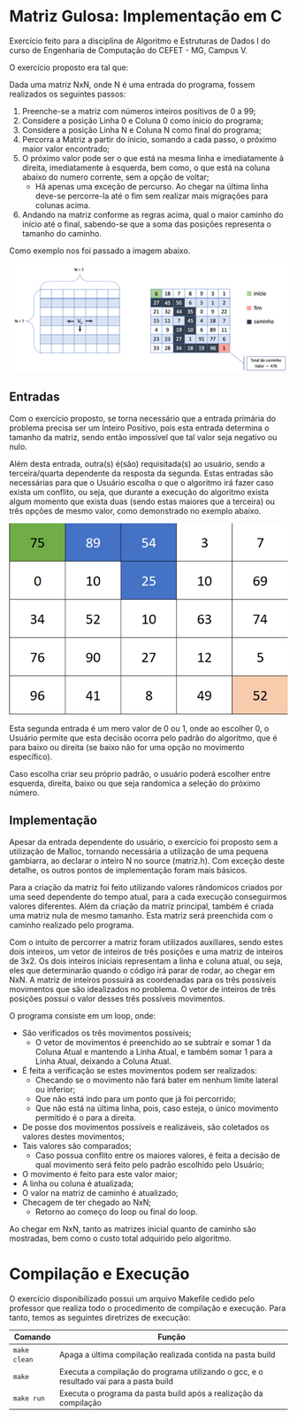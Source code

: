 # Matriz Gulosa: Implementação em C

Exercício feito para a disciplina de Algoritmo e Estruturas de Dados I do curso de Engenharia de Computação do CEFET - MG, Campus V.

O exercício proposto era tal que:

Dada uma matriz NxN, onde N é uma entrada do programa, fossem realizados os seguintes passos:

1. Preenche-se a matriz com números inteiros positivos de 0 a 99;
2. Considere a posição Linha 0 e Coluna 0 como ínicio do programa;
3. Considere a posição Linha N e Coluna N como final do programa;
4. Percorra a Matriz a partir do ínicio, somando a cada passo, o próximo maior valor encontrado;
5. O próximo valor pode ser o que está na mesma linha e imediatamente à direita, imediatamente à esquerda, bem como, o que está na coluna abaixo do numero corrente, sem a opção de voltar;
   * Há apenas uma exceção de percurso. Ao chegar na última linha deve-se percorre-la até o fim sem realizar mais migrações para colunas acima.
6. Andando na matriz conforme as regras acima, qual o maior caminho do início até o final, sabendo-se que a soma das posições representa o tamanho do caminho. 

Como exemplo nos foi passado a imagem abaixo.

![exemplo]

[exemplo]: https://github.com/ppinheirosiqueira/Matriz-Gulosa/blob/main/images/matriz.png "Exemplo de Resolução"

## Entradas

Com o exercício proposto, se torna necessário que a entrada primária do problema precisa ser um Inteiro Positivo, pois esta entrada determina o tamanho da matriz, sendo então impossível que tal valor seja negativo ou nulo.

Além desta entrada, outra(s) é(são) requisitada(s) ao usuário, sendo a terceira/quarta dependente da resposta da segunda. Estas entradas são necessárias para que o Usuário escolha o que o algoritmo irá fazer caso exista um conflito, ou seja, que durante a execução do algoritmo exista algum momento que exista duas (sendo estas maiores que a terceira) ou três opções de mesmo valor, como demonstrado no exemplo abaixo.

![exemplo2]

[exemplo2]: https://github.com/ppinheirosiqueira/Matriz-Gulosa/blob/main/images/Opcoes-Iguais.png "Exemplo de Conflito"

Esta segunda entrada é um mero valor de 0 ou 1, onde ao escolher 0, o Usuário permite que esta decisão ocorra pelo padrão do algoritmo, que é para baixo ou direita (se baixo não for uma opção no movimento específico).

Caso escolha criar seu próprio padrão, o usuário poderá escolher entre esquerda, direita, baixo ou que seja randomica a seleção do próximo número.

## Implementação 

Apesar da entrada dependente do usuário, o exercício foi proposto sem a utilização de Malloc, tornando necessária a utilização de uma pequena gambiarra, ao declarar o inteiro N no source (matriz.h). Com exceção deste detalhe, os outros pontos de implementação foram mais básicos.

Para a criação da matriz foi feito utilizando valores rândomicos criados por uma seed dependente do tempo atual, para a cada execução conseguirmos valores diferentes. Além da criação da matriz principal, também é criada uma matriz nula de mesmo tamanho. Esta matriz será preenchida com o caminho realizado pelo programa.

Com o intuito de percorrer a matriz foram utilizados auxiliares, sendo estes dois inteiros, um vetor de inteiros de três posições e uma matriz de inteiros de 3x2. Os dois inteiros iniciais representam a linha e coluna atual, ou seja, eles que determinarão quando o código irá parar de rodar, ao chegar em NxN. A matriz de inteiros possuirá as coordenadas para os três possíveis movimentos que são idealizados no problema. O vetor de inteiros de três posições possui o valor desses três possíveis movimentos. 

O programa consiste em um loop, onde:
* São verificados os três movimentos possíveis;
    * O vetor de movimentos é preenchido ao se subtrair e somar 1 da Coluna Atual e mantendo a Linha Atual, e também somar 1 para a Linha Atual, deixando a Coluna Atual.
* É feita a verificação se estes movimentos podem ser realizados:
    * Checando se o movimento não fará bater em nenhum limite lateral ou inferior;
    * Que não está indo para um ponto que já foi percorrido;
    * Que não está na última linha, pois, caso esteja, o único movimento permitido é o para a direita.
* De posse dos movimentos possíveis e realizáveis, são coletados os valores destes movimentos;
* Tais valores são comparados;
    * Caso possua conflito entre os maiores valores, é feita a decisão de qual movimento será feito pelo padrão escolhido pelo Usuário;
*  O movimento é feito para este valor maior;
*  A linha ou coluna é atualizada;
*  O valor na matriz de caminho é atualizado;
*  Checagem de ter chegado ao NxN;
   *  Retorno ao começo do loop ou final do loop.

Ao chegar em NxN, tanto as matrizes inicial quanto de caminho são mostradas, bem como o custo total adquirido pelo algoritmo.

# Compilação e Execução

O exercício disponibilizado possui um arquivo Makefile cedido pelo professor que realiza todo o procedimento de compilação e execução. Para tanto, temos as seguintes diretrizes de execução:


| Comando                |  Função                                                                                           |                     
| -----------------------| ------------------------------------------------------------------------------------------------- |
|  `make clean`          | Apaga a última compilação realizada contida na pasta build                                        |
|  `make`                | Executa a compilação do programa utilizando o gcc, e o resultado vai para a pasta build           |
|  `make run`            | Executa o programa da pasta build após a realização da compilação                                 |